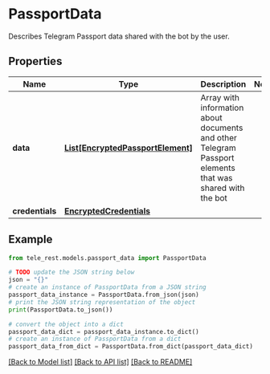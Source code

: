 # PassportData

Describes Telegram Passport data shared with the bot by the user.

## Properties

Name | Type | Description | Notes
------------ | ------------- | ------------- | -------------
**data** | [**List[EncryptedPassportElement]**](EncryptedPassportElement.md) | Array with information about documents and other Telegram Passport elements that was shared with the bot | 
**credentials** | [**EncryptedCredentials**](EncryptedCredentials.md) |  | 

## Example

```python
from tele_rest.models.passport_data import PassportData

# TODO update the JSON string below
json = "{}"
# create an instance of PassportData from a JSON string
passport_data_instance = PassportData.from_json(json)
# print the JSON string representation of the object
print(PassportData.to_json())

# convert the object into a dict
passport_data_dict = passport_data_instance.to_dict()
# create an instance of PassportData from a dict
passport_data_from_dict = PassportData.from_dict(passport_data_dict)
```
[[Back to Model list]](../README.md#documentation-for-models) [[Back to API list]](../README.md#documentation-for-api-endpoints) [[Back to README]](../README.md)


